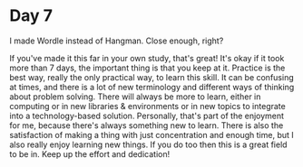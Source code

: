 # Day 7

I made Wordle instead of Hangman.  Close enough, right?

If you've made it this far in your own study, that's great!  It's okay if it
took more than 7 days, the important thing is that you keep at it.  Practice is
the best way, really the only practical way, to learn this skill.  It can be
confusing at times, and there is a lot of new terminology and different ways of
thinking about problem solving.  There will always be more to learn, either in
computing or in new libraries & environments or in new topics to integrate into
a technology-based solution.  Personally, that's part of the enjoyment for me,
because there's always something new to learn.  There is also the satisfaction
of making a thing with just concentration and enough time, but I also really
enjoy learning new things.  If you do too then this is a great field to be in.
Keep up the effort and dedication!